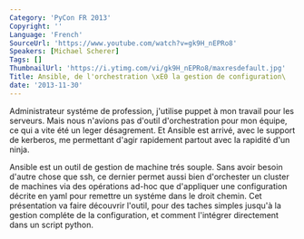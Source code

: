 ```yaml
---
Category: 'PyCon FR 2013'
Copyright: ''
Language: 'French'
SourceUrl: 'https://www.youtube.com/watch?v=gk9H_nEPRo8'
Speakers: [Michael Scherer]
Tags: []
ThumbnailUrl: 'https://i.ytimg.com/vi/gk9H_nEPRo8/maxresdefault.jpg'
Title: Ansible, de l'orchestration \xE0 la gestion de configuration\
date: '2013-11-30'
---
```

Administrateur systéme de profession, j'utilise puppet à mon travail pour les serveurs. Mais nous n'avions pas d'outil d'orchestration pour mon équipe, ce qui a vite été un leger désagrement. Et Ansible est arrivé, avec le support de kerberos, me permettant d'agir rapidement partout avec la rapidité d'un ninja.

Ansible est un outil de gestion de machine trés souple. Sans avoir besoin d'autre chose que ssh, ce dernier permet aussi bien d'orchester un cluster de machines via des opérations ad-hoc que d'appliquer une configuration décrite en yaml pour remettre un systéme dans le droit chemin. Cet présentation va faire découvrir l'outil, pour des taches simples jusqu'à la gestion compléte de la configuration, et comment l'intégrer directement dans un script python.